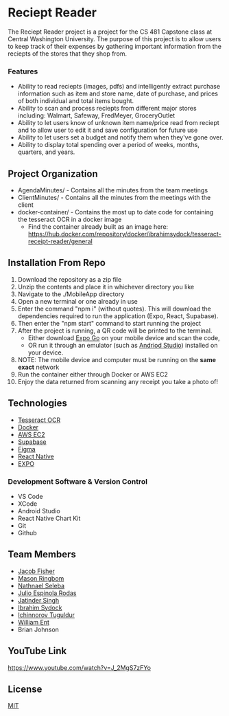 # Reciept Reader
The Reciept Reader project is a project for the CS 481 Capstone class at Central Washington University. The purpose of this project is to allow users to keep track of their expenses by gathering important information from the reciepts of the stores that they shop from.

### Features
- Ability to read reciepts (images, pdfs) and intelligently extract purchase information such as item and store name, date of purchase, and prices of both individual and total items bought.
- Ability to scan and process reciepts from different major stores including: Walmart, Safeway, FredMeyer, GroceryOutlet
- Ability to let users know of unknown item name/price read from reciept and to allow user to edit it and save configuration for future use
- Ability to let users set a budget and notify them when they've gone over.
- Ability to display total spending over a period of weeks, months, quarters, and years.

## Project Organization
- AgendaMinutes/ - Contains all the minutes from the team meetings
- ClientMinutes/ -  Contains all the minutes from the meetings with the client
- docker-container/ - Contains the most up to date code for containing the tesseract OCR in a docker image
  - Find the container already built as an image here: https://hub.docker.com/repository/docker/ibrahimsydock/tesseract-receipt-reader/general

## Installation From Repo

1. Download the repository as a zip file
2. Unzip the contents and place it in whichever directory you like
3. Navigate to the ./MobileApp directory
4. Open a new terminal or one already in use
5. Enter the command "npm i" (without quotes). This will download the dependencies required to run the application (Expo, React, Supabase).
6. Then enter the "npm start" command to start running the project
7. After the project is running, a QR code will be printed to the terminal. 
   - Either download [Expo Go](https://expo.dev/client) on your mobile device and scan the code,
   - OR run it through an emulator (such as [Andriod Studio](https://developer.android.com/studio)) installed on your device.
9. NOTE: The mobile device and computer must be running on the **same exact** network
10. Run the container either through Docker or AWS EC2
11. Enjoy the data returned from scanning any receipt you take a photo of!

## Technologies

- [Tesseract OCR](https://tesseract.projectnaptha.com/)
- [Docker](https://www.docker.com/)
- [AWS EC2](https://aws.amazon.com/ec2/)
- [Supabase](https://supabase.com/)
- [Figma](https://www.figma.com/)
- [React Native](https://reactnative.dev/)
- [EXPO](https://expo.dev/)

### Development Software & Version Control

- VS Code
- XCode
- Android Studio
- React Native Chart Kit
- Git
- Github

## Team Members
- [Jacob Fisher](https://github.com/jacobfisher311)
- [Mason Ringbom](https://github.com/Sushi-Roll-17)
- [Nathnael Seleba](https://github.com/Nathnael7)
- [Julio Espinola Rodas](https://github.com/JulioSEspinola)
- [Jatinder Singh](https://github.com/Tennerr)
- [Ibrahim Sydock](https://github.com/sharktrexer)
- [Ichinnorov Tuguldur](https://github.com/IchinnorovTuguldur)
- [William Ent](https://github.com/Went343)
- Brian Johnson

## YouTube Link 
https://www.youtube.com/watch?v=J_2MgS7zFYo

## License

[MIT](https://choosealicense.com/licenses/mit/)
